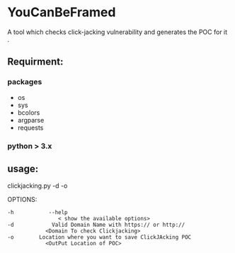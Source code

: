 # YouCanBeFramed
A tool which checks click-jacking vulnerability and generates the POC for it .

## Requirment:
### packages 
- os
- sys
- bcolors
- argparse
- requests

### python > 3.x 


## usage: 
clickjacking.py -d <valid domain name> -o <output location for POC>

OPTIONS: 
```
-h           --help    
             	< show the available options>
-d            Valid Domain Name with https:// or http://
	  		<Domain To check Clickjacking>
-o	      Location where you want to save ClickJAcking POC
			<OutPut Location of POC>
```


